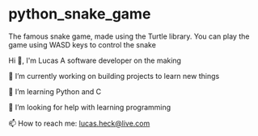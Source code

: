 # python_snake_game
The famous snake game, made using the Turtle library.
You can play the game using WASD keys to control the snake

Hi 👋, I'm Lucas A software developer on the making

🔭 I’m currently working on building projects to learn new things

🌱 I’m learning Python and C

🤝 I’m looking for help with learning programming

📫 How to reach me: lucas.heck@live.com
